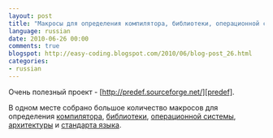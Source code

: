 ```yaml
---
layout: post
title: "Макросы для определения компилятора, библиотеки, операционной системы или архитектуры"
language: russian
date: 2010-06-26 00:00
comments: true
blogspot: http://easy-coding.blogspot.com/2010/06/blog-post_26.html
categories:
- russian
---
```

Очень полезный проект - [http://predef.sourceforge.net/][predef].

[predef]: http://predef.sourceforge.net/

В одном месте собрано большое количество макросов для определения [компилятора][1], [библиотеки][2], [операционной системы][3], [архитектуры][4] и [стандарта языка][5].

[1]: http://predef.sourceforge.net/precomp.html
[2]: http://predef.sourceforge.net/prelib.html
[3]: http://predef.sourceforge.net/preos.html
[4]: http://predef.sourceforge.net/prearch.html
[5]: http://predef.sourceforge.net/prestd.html
